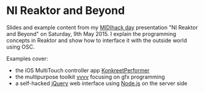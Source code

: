NI Reaktor and Beyond
=====================

Slides and example content from my [MIDIhack day](http://www.midihack.com/) presentation "NI Reaktor and Beyond" on Saturday, 9th May 2015. I explain the programming concepts in Reaktor and show how to interface it with the outside world using OSC. 

Examples cover: 
* the iOS MultiTouch controller app [KonkreetPerformer](https://vimeo.com/19272580)
* the multipurpose toolkit [vvvv](http://vvvv.org/) focusing on gfx programming
* a self-hacked [jQuery](https://jquery.com/) web interface using [Node.js](https://nodejs.org/) on the server side